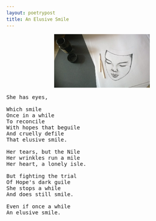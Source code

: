 ```yaml
---
layout: poetrypost
title: An Elusive Smile
---
```


<p align="center">
	<img src="/Portfolio/Sketches/face.jpg" alt="Smile" style="width:50%">	
</p>

<pre>
She has eyes,

Which smile
Once in a while
To reconcile
With hopes that beguile
And cruelly defile
That elusive smile.

Her tears, but the Nile
Her wrinkles run a mile
Her heart, a lonely isle.

But fighting the trial
Of Hope's dark guile
She stops a while
And does still smile.

Even if once a while
An elusive smile.
</pre>